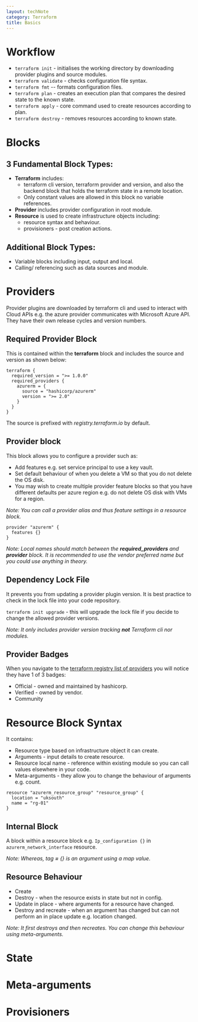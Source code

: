 ```yaml
---
layout: techNote
category: Terraform
title: Basics
---
```

# Workflow

- `terraform init` - initialises the working directory by downloading provider plugins and source modules.
- `terraform validate` - checks configuration file syntax.
- `terraform fmt` -- formats configuration files.
- `terraform plan` - creates an execution plan that compares the desired state to the known state.
- `terraform apply` - core command used to create resources according to plan.
- `terraform destroy` - removes resources according to known state.

# Blocks

## 3 Fundamental Block Types:
- **Terraform** includes:
    -  terraform cli version, terraform provider and version, and also the backend block that holds the terraform state in a remote location.
    - Only constant values are allowed in this block no variable references.
- **Provider** includes provider configuration in root module.
- **Resource** is used to create infrastructure objects including:
    - resource syntax and behaviour.
    - provisioners - post creation actions.

## Additional Block Types:
- Variable blocks including input, output and local.
- Calling/ referencing such as data sources and module.

# Providers

Provider plugins are downloaded by terraform cli and used to interact with Cloud APIs e.g. the azure provider communicates with Microsoft Azure API. 
They have their own release cycles and version numbers.

## Required Provider Block

This is contained within the **terraform** block and includes the source and version as shown below:

```
terraform {
  required_version = ">= 1.0.0"
  required_providers {
    azurerm = {
      source = "hashicorp/azurerm"
      version = ">= 2.0"
    }    
  }
}
```
The source is prefixed with *registry.terraform.io* by default.

## Provider block

This block allows you to configure a provider such as:
- Add features e.g. set service principal to use a key vault.
- Set default behaviour of when you delete a VM so that you do not delete the OS disk.
- You may wish to create multiple provider feature blocks so that you have different defaults per azure region e.g. do not delete OS disk with VMs for a region.

*Note: You can call a provider alias and thus feature settings in a resource block.*

```
provider "azurerm" {
  features {}
}
```
*Note: Local names should match between the **required_providers** and **provider** block. It is recommended to use the vendor preferred name but you could use anything in theory.*

## Dependency Lock File

It prevents you from updating a provider plugin version.
It is best practice to check in the lock file into your code repository.

`terraform init upgrade` - this will upgrade the lock file if you decide to change the allowed provider versions.

*Note: It only includes provider version tracking **not** Terraform cli nor modules.*

## Provider Badges

When you navigate to the [terraform registry list of providers](https://registry.terraform.io/browse/providers) you will notice they have 1 of 3 badges:
- Official - owned and maintained by hashicorp.
- Verified - owned by vendor.
- Community

# Resource Block Syntax

It contains:
- Resource type based on infrastructure object it can create.
- Arguments - input details to create resource.
- Resource local name - reference within existing module so you can call values elsewhere in your code.
- Meta-arguments - they allow you to change the behaviour of arguments e.g. count.

```
resource "azurerm_resource_group" "resource_group" {
  location = "uksouth"
  name = "rg-01"  
}
```

## Internal Block

A block within a resource block e.g. `Ip_configuration {}` in `azurerm_network_interface` resource.

*Note: Whereas, tag **=** {} is an argument using a map value.*

## Resource Behaviour

- Create
- Destroy - when the resource exists in state but not in config.
- Update in place - where arguments for a resource have changed.
- Destroy and recreate - when an argument has changed but can not perform an in place update e.g. location changed. 

*Note: It first destroys and then recreates. You can change this behaviour using meta-arguments.*

# State

# Meta-arguments

# Provisioners
